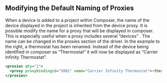 ## Modifying the Default Naming of Proxies

When a device is added to a project within Composer, the name of the device displayed in the project is inherited from the device proxy. It is possible modify the name for a proxy that will be displayed in composer. This is especially useful when a proxy includes several “devices” . The name can be changed in the proxies section of the driver. In the example to the right, a thermostat has been renamed. Instead of the device being identified in composer as “Thermostat” it will now be displayed as “Carrier Infinity Thermostat”.

```xml
<proxies qty="1">
  <proxy proxybindingid="5001" name="Carrier Infinity Thermostat">~thermostat</proxy>
</proxies>
```

